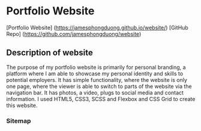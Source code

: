 # Portfolio Website

[Portfolio Website] (https://jamesphongduong.github.io/website/)
[GitHub Repo] (https://github.com/jamesphongduong/website)

## Description of website
The purpose of my portfolio website is primarily for personal branding, a platform where I am able to showcase my personal identity and skills to potential employers. It has simple functionality, where the website is only one page, where the viewer is able to switch to parts of the website via the navigation bar. It has photos, a video, plugs to social media and contact information. I used HTML5, CSS3, SCSS and Flexbox and CSS Grid to create this website.  

### Sitemap

